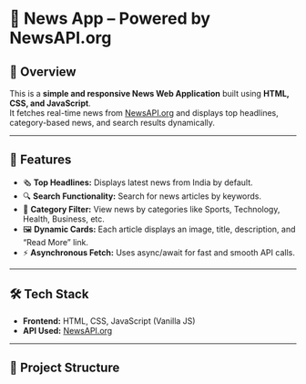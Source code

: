 # 📰 News App – Powered by NewsAPI.org

## 📌 Overview
This is a **simple and responsive News Web Application** built using **HTML, CSS, and JavaScript**.  
It fetches real-time news from [NewsAPI.org](https://newsapi.org) and displays top headlines, category-based news, and search results dynamically.

---

## 🚀 Features
- 🗞️ **Top Headlines:** Displays latest news from India by default.  
- 🔍 **Search Functionality:** Search for news articles by keywords.  
- 🧭 **Category Filter:** View news by categories like Sports, Technology, Health, Business, etc.  
- 🖼️ **Dynamic Cards:** Each article displays an image, title, description, and “Read More” link.  
- ⚡ **Asynchronous Fetch:** Uses async/await for fast and smooth API calls.  

---

## 🛠️ Tech Stack
- **Frontend:** HTML, CSS, JavaScript (Vanilla JS)
- **API Used:** [NewsAPI.org](https://newsapi.org)

---

## 📂 Project Structure
